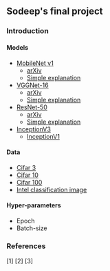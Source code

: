 ## Sodeep's final project

### Introduction



#### Models
* [MobileNet v1](https://arxiv.org/pdf/1704.04861.pdf)
  * [arXiv](https://arxiv.org/abs/1704.04861)
  * [Simple explanation](https://deepmi.me/deeplearning/74/)
* [VGGNet-16](https://arxiv.org/pdf/1409.1556.pdf)
  * [arXiv](https://arxiv.org/abs/1409.1556)
  * [Simple explanation](https://m.blog.naver.com/PostView.nhn?blogId=laonple&logNo=220738560542&proxyReferer=https%3A%2F%2Fwww.google.com%2F)
* [ResNet-50](https://arxiv.org/pdf/1512.03385.pdf)
  * [arXiv](https://arxiv.org/abs/1512.03385)
  * [Simple explanation](https://m.blog.naver.com/PostView.nhn?blogId=laonple&logNo=221259295035&proxyReferer=https%3A%2F%2Fwww.google.com%2F)
* [InceptionV3](https://www.cv-foundation.org/openaccess/content_cvpr_2016/papers/Szegedy_Rethinking_the_Inception_CVPR_2016_paper.pdf)
  * [InceptionV1](https://arxiv.org/pdf/1409.4842.pdf)

#### Data
* [Cifar 3](https://coursys.sfu.ca/2019sp-cmpt-880-g1/pages/Homework2_data.zip)
* [Cifar 10](https://www.cs.toronto.edu/~kriz/cifar.html)
* [Cifar 100](https://www.cs.toronto.edu/~kriz/cifar.html)
* [Intel classification image](https://www.kaggle.com/puneet6060/intel-image-classification)

#### Hyper-parameters
* Epoch
* Batch-size



### References
[1] 
[2] 
[3] 